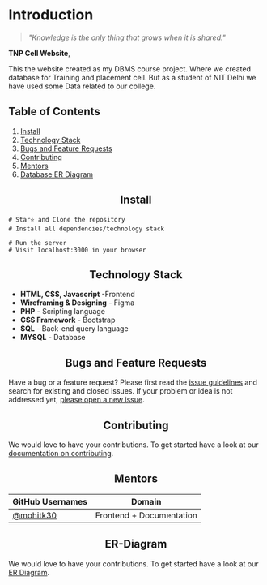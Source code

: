 # Introduction

> _"Knowledge is the only thing that grows when it is shared."_ 

**TNP Cell Website**, 

This the website created as my DBMS course project. Where we created database for Training and placement cell. But as a student of NIT Delhi we have used some Data related to our college. 

## Table of Contents

1. [Install](#install)
2. [Technology Stack](#Technology-Stack)
4. [Bugs and Feature Requests](#Bugs-and-Feature-Requests)
5. [Contributing](#contributing)
6. [Mentors](#mentors)
3. [Database ER Diagram](#ER-Diagram)


<h2 align="center">Install</h2>

```
# Star⭐ and Clone the repository
# Install all dependencies/technology stack
 
# Run the server
# Visit localhost:3000 in your browser
```

<h2 align="center">Technology Stack</h2>

- **HTML, CSS, Javascript** -Frontend
- **Wireframing & Designing** - Figma
- **PHP** - Scripting language 
- **CSS Framework** - Bootstrap
- **SQL** - Back-end query language 
- **MYSQL** - Database  



<h2 align="center">Bugs and Feature Requests</h2>

Have a bug or a feature request? Please first read the [issue guidelines](https://github.com/mohitk30/Tnp-Cell-Website/blob/main/Contributing.md) and search for existing and closed issues. If your problem or idea is not addressed yet, [please open a new issue](https://github.com/mohitk30/Tnp-Cell-Website/issues/new).

<h2 align="center">Contributing</h2>

 We would love to have your contributions.
To get started have a look at our [documentation on contributing](https://github.com/mohitk30/Tnp-Cell-Website/blob/main/Contributing.md).

<h2 align="center">Mentors</h2>

| GitHub Usernames                                     | Domain                              |
| ---------------------------------------------------- | ----------------------------------- |
| [@mohitk30](https://github.com/mohitk30)             | Frontend + Documentation           |
 

   
<h2 align="center">ER-Diagram</h2>

 We would love to have your contributions.
To get started have a look at our [ER Diagram](https://github.com/mohitk30/Tnp-Cell-Website/blob/main/Contributing.md).


